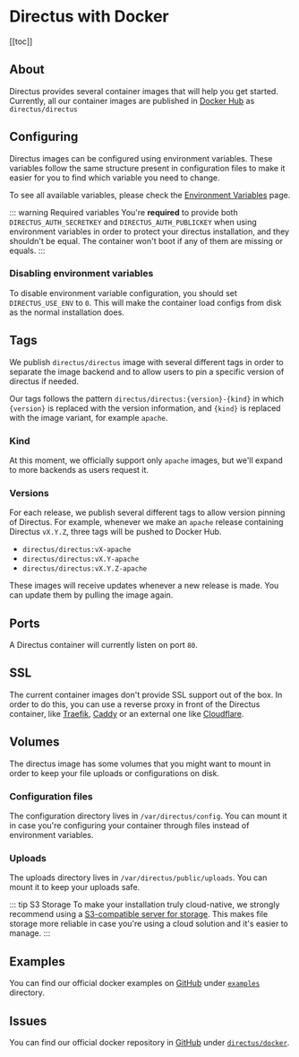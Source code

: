 # Directus with Docker

[[toc]]

## About

Directus provides several container images that will help you get started. Currently, all our container images are published in [Docker Hub](https://hub.docker.com/r/directus/directus) as `directus/directus`

## Configuring

Directus images can be configured using environment variables. These variables follow the same structure present in configuration files to make it easier for you to find which variable you need to change.

To see all available variables, please check the [Environment Variables](/docker/environment.md) page.

::: warning Required variables
You're **required** to provide both `DIRECTUS_AUTH_SECRETKEY` and `DIRECTUS_AUTH_PUBLICKEY` when using environment variables in order to protect your directus installation, and they shouldn't be equal. The container won't boot if any of them are missing or equals.
:::

### Disabling environment variables

To disable environment variable configuration, you should set `DIRECTUS_USE_ENV` to `0`. This will make the container load configs from disk as the normal installation does.

## Tags

We publish `directus/directus` image with several different tags in order to separate the image backend and to allow users to pin a specific version of directus if needed.

Our tags follows the pattern `directus/directus:{version}-{kind}` in which `{version}` is replaced with the version information, and `{kind}` is replaced with the image variant, for example `apache`.

### Kind

At this moment, we officially support only `apache` images, but we'll expand to more backends as users request it.

### Versions

For each release, we publish several different tags to allow version pinning of Directus. For example, whenever we make an `apache` release containing Directus `vX.Y.Z`, three tags will be pushed to Docker Hub.

- `directus/directus:vX-apache`
- `directus/directus:vX.Y-apache`
- `directus/directus:vX.Y.Z-apache`

These images will receive updates whenever a new release is made. You can update them by pulling the image again.

## Ports

A Directus container will currently listen on port `80`.

## SSL 

The current container images don't provide SSL support out of the box. In order to do this, you can use a reverse proxy in front of the Directus container, like [Traefik](https://docs.traefik.io/https/overview/), [Caddy](https://caddyserver.com/docs/automatic-https) or an external one like [Cloudflare](https://cloudflare.com).

## Volumes

The directus image has some volumes that you might want to mount in order to keep your file uploads or configurations on disk.

### Configuration files

The configuration directory lives in `/var/directus/config`. You can mount it in case you're configuring your container through files instead of environment variables.

### Uploads

The uploads directory lives in `/var/directus/public/uploads`. You can mount it to keep your uploads safe.

::: tip S3 Storage
To make your installation truly cloud-native, we strongly recommend using a [S3-compatible server for storage](/docker/environment#storage). This makes file storage more reliable in case you're using a cloud solution and it's easier to manage.
:::

## Examples

You can find our official docker examples on [GitHub](https://github.com/directus/docker) under [`examples`](https://github.com/directus/docker/tree/master/examples) directory.

## Issues

You can find our official docker repository in [GitHub](https://github.com/directus/docker/) under [`directus/docker`](https://github.com/directus/docker/).
